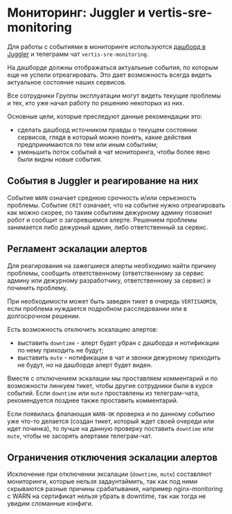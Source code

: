 # Мониторинг: Juggler и vertis-sre-monitoring

Для работы с событиями в мониторинге используются [дашборд в Juggler](https://juggler.yandex-team.ru/dashboards/vertis_sre/) и телеграмм чат `vertis-sre-monitoring`.

На дашборде должны отображаться актуальные события, по которым еще не успели отреагировать. Это дает возможность всегда видеть актуальное состояние наших сервисов.

Все сотрудники Группы эксплуатации могут видеть текущие проблемы и тех, кто уже начал работу по решению некоторых из них.

Основные цели, которые преследуют данные рекомендации это:
* сделать дашборд источником правды о текущем состоянии сервисов, глядя в который можно понять, какие действия предпринимаются по тем или иным событиям;
* уменьшить поток событий в чат мониторинга, чтобы более явно были видны новые события.

## События в Juggler и реагирование на них

Событие `WARN` означает среднюю срочность и/или серьезность проблемы.
Событие `CRIT` означает, что на событие нужно отреагировать как можно скорее, по таким событиям дежурному админу позвонит робот и сообщит о загоревшемся алерте. Решением проблемы занимается либо дежурный админ, либо ответственный за сервис.

## Регламент эскалации алертов

Для реагирования на зажегшиеся алерты необходимо найти причину проблемы, сообщить ответственному (ответственному за сервис админу или дежурному разработчику, ответственному за сервис) и починить проблему.

При необходимости может быть заведен тикет в очередь `VERTISADMIN`, если проблема нуждается подробном расследовании или в долгосрочном решении.

Есть возможность отключить эскалацию алертов:
* выставить `downtime` - алерт будет убран с дашборда и нотификации по нему приходить не будут;
* выставить `mute` - нотификации в чат и звонки дежурному приходить не будут, но на дашборде алерт будет виден.

Вместе с отключением эскалации мы проставляем комментарий и по возможности линкуем тикет, чтобы другие сотрудники были в курсе событий. Если `downtime` или `mute` проставлены из телеграм-чата, рекомендуется позднее также проставить комментарий.

Если появилась флапающая `WARN-OK` проверка и по данному событию уже что-то делается (создан тикет, который ждет своей очереди или идет починка), то лучше на данную проверку поставить `downtime` или `mute`, чтобы не засорять алертами телеграм-чат.

## Ограничения отключения эскалации алертов

Исключение при отключении эксалации (`downtime`, `mute`) составляют мониторинги, которые нельзя задаунтаймить, так как под ними скрываются разные причины срабатывания, например nginx-monitoring с WARN на сертификат нельзя убрать в downtime, так как тогда не увидим сломанные конфиги.
